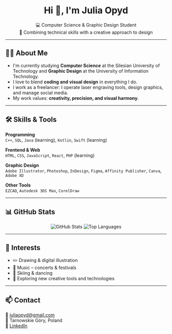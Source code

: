 <h1 align="center">Hi 👋, I'm Julia Opyd</h1>
<p align="center">
💻 Computer Science & Graphic Design Student <br>
🎨 Combining technical skills with a creative approach to design
</p>

---

## 👩‍💻 About Me

- I'm currently studying **Computer Science** at the Silesian University of Technology and **Graphic Design** at the University of Information Technology.
- I love to blend **coding and visual design** in everything I do.
- I work as a freelancer: I operate laser engraving tools, design graphics, and manage social media.
- My work values: **creativity, precision, and visual harmony**.

---

## 🛠️ Skills & Tools

**Programming**  
`C++`, `SQL`, `Java` (learning), `Kotlin`, `Swift` (learning)

**Frontend & Web**  
`HTML`, `CSS`, `JavaScript`, `React`, `PHP` (learning)

**Graphic Design**  
`Adobe Illustrator`, `Photoshop`, `InDesign`, `Figma`, `Affinity Publisher`, `Canva`, `Adobe XD`

**Other Tools**  
`EZCAD`, `Autodesk 3DS Max`, `CorelDraw`

---

## 📊 GitHub Stats

<p align="center">
  <img src="https://github-readme-stats.vercel.app/api?username=juliao876&show_icons=true&theme=radical" alt="GitHub Stats" />
  <img src="https://github-readme-stats.vercel.app/api/top-langs/?username=juliao876&layout=compact&theme=radical" alt="Top Languages" />
</p>

---

## 🎨 Interests

- ✏️ Drawing & digital illustration  
- 🎵 Music – concerts & festivals  
- 🎿 Skiing & dancing  
- 🧠 Exploring new creative tools and technologies  

---

## 📫 Contact

📧 juliaopyd@gmail.com  
📍 Tarnowskie Góry, Poland  
🔗 [LinkedIn](https://www.linkedin.com/in/julia-opyd-04ab55277/)
